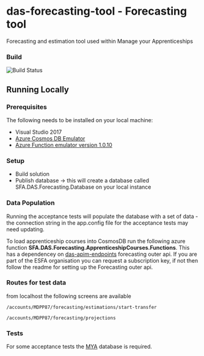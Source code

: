 # das-forecasting-tool - Forecasting tool
Forecasting and estimation tool used within Manage your Apprenticeships

### Build
![Build Status](https://sfa-gov-uk.visualstudio.com/_apis/public/build/definitions/c39e0c0b-7aff-4606-b160-3566f3bbce23/795/badge)

## Running Locally

### Prerequisites

The following needs to be installed on your local machine:

* Visual Studio 2017
* [Azure Cosmos DB Emulator](https://cosmosdbportalstorage.blob.core.windows.net/emulator/2018.04.20-1.22.0/Azure%20Cosmos%20DB.Emulator.msi)
* [Azure Function emulator version 1.0.10](https://github.com/Azure/azure-functions-core-tools/releases/tag/1.0.10)

### Setup

* Build solution
* Publish database -> this will create a database called SFA.DAS.Forecasting.Database on your local instance

### Data Population

Running the acceptance tests will populate the database with a set of data - the connection string in the app.config file for the acceptance tests may need updating.

To load apprenticeship courses into CosmosDB run the following azure function **SFA.DAS.Forecasting.ApprenticeshipCourses.Functions**. This has a dependencey on [das-apim-endpoints](https://github.com/SkillsFundingAgency/das-apim-endpoints) forecasting outer api. If you are part of the ESFA organisation you can request a subscription key, if not then follow the readme for setting up the Forecasting outer api.

### Routes for test data

from localhost the following screens are available

```
/accounts/MDPP87/forecasting/estimations/start-transfer
```

```
/accounts/MDPP87/forecasting/projections
```

### Tests

For some acceptance tests the [MYA](https://github.com/SkillsFundingAgency/das-employerapprenticeshipsservice) database is required. 
